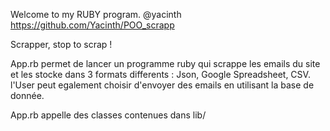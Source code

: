 Welcome to my RUBY program. @yacinth https://github.com/Yacinth/POO_scrapp

Scrapper, stop to scrap !

App.rb permet de lancer un programme ruby qui scrappe les emails du site et les stocke dans 3 formats differents : Json, Google Spreadsheet, CSV.
l'User peut egalement choisir d'envoyer des emails en utilisant la base de donnée.

App.rb appelle des classes contenues dans lib/
